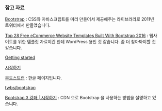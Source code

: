 ### 참고 자료 

[Bootstrap](http://getbootstrap.com) : CSS와 자바스크립트를 미리 만들어서 제공해주는 라이브러리로 2011년 트위터에서 만들었습니다.

[Top 28 Free eCommerce Website Templates Built With Bootstrap 2016](https://colorlib.com/wp/free-bootstrap-ecommerce-website-templates/) : 웹사이트를 위한 템플릿 자료이긴 한데 WordPress 용인 것 같습니다. 좀 더 찾아봐야할 것 같습니다.

[Getting started](http://getbootstrap.com/getting-started/)

[시작하기](http://bootstrapk.com/getting-started/)

[부트스트랩](http://bootstrapk.com) : 한글 페이지입니다.

[twbs/bootstrap](https://github.com/twbs/bootstrap)

[Bootstrap 3 강좌 | 시작하기](https://www.codingfactory.net/node/1054) : CDN 으로 Bootstrap 을 사용하는 방법을 설명하고 있습니다. 